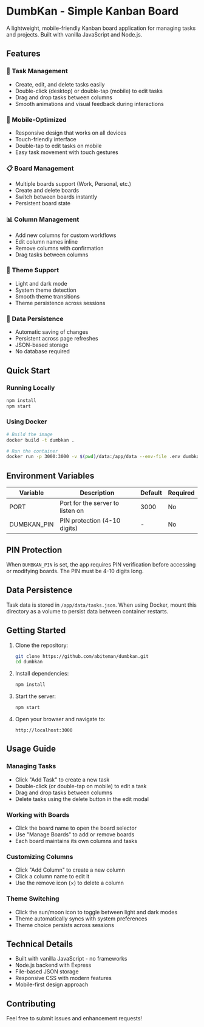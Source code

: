 # DumbKan - Simple Kanban Board

A lightweight, mobile-friendly Kanban board application for managing tasks and projects. Built with vanilla JavaScript and Node.js.

## Features

### 🎯 Task Management
- Create, edit, and delete tasks easily
- Double-click (desktop) or double-tap (mobile) to edit tasks
- Drag and drop tasks between columns
- Smooth animations and visual feedback during interactions

### 📱 Mobile-Optimized
- Responsive design that works on all devices
- Touch-friendly interface
- Double-tap to edit tasks on mobile
- Easy task movement with touch gestures

### 📋 Board Management
- Multiple boards support (Work, Personal, etc.)
- Create and delete boards
- Switch between boards instantly
- Persistent board state

### 📊 Column Management
- Add new columns for custom workflows
- Edit column names inline
- Remove columns with confirmation
- Drag tasks between columns

### 🎨 Theme Support
- Light and dark mode
- System theme detection
- Smooth theme transitions
- Theme persistence across sessions

### 💾 Data Persistence
- Automatic saving of changes
- Persistent across page refreshes
- JSON-based storage
- No database required

## Quick Start

### Running Locally
```bash
npm install
npm start
```

### Using Docker
```bash
# Build the image
docker build -t dumbkan .

# Run the container
docker run -p 3000:3000 -v $(pwd)/data:/app/data --env-file .env dumbkan
```

## Environment Variables

| Variable | Description | Default | Required |
|----------|-------------|---------|----------|
| PORT | Port for the server to listen on | 3000 | No |
| DUMBKAN_PIN | PIN protection (4-10 digits) | - | No |

## PIN Protection
When `DUMBKAN_PIN` is set, the app requires PIN verification before accessing or modifying boards. The PIN must be 4-10 digits long.

## Data Persistence
Task data is stored in `/app/data/tasks.json`. When using Docker, mount this directory as a volume to persist data between container restarts.

## Getting Started

1. Clone the repository:
   ```bash
   git clone https://github.com/abiteman/dumbkan.git
   cd dumbkan
   ```

2. Install dependencies:
   ```bash
   npm install
   ```

3. Start the server:
   ```bash
   npm start
   ```

4. Open your browser and navigate to:
   ```
   http://localhost:3000
   ```

## Usage Guide

### Managing Tasks
- Click "Add Task" to create a new task
- Double-click (or double-tap on mobile) to edit a task
- Drag and drop tasks between columns
- Delete tasks using the delete button in the edit modal

### Working with Boards
- Click the board name to open the board selector
- Use "Manage Boards" to add or remove boards
- Each board maintains its own columns and tasks

### Customizing Columns
- Click "Add Column" to create a new column
- Click a column name to edit it
- Use the remove icon (×) to delete a column

### Theme Switching
- Click the sun/moon icon to toggle between light and dark modes
- Theme automatically syncs with system preferences
- Theme choice persists across sessions

## Technical Details

- Built with vanilla JavaScript - no frameworks
- Node.js backend with Express
- File-based JSON storage
- Responsive CSS with modern features
- Mobile-first design approach

## Contributing

Feel free to submit issues and enhancement requests! 